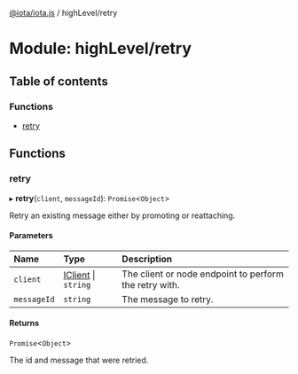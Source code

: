 [@iota/iota.js](../README.md) / highLevel/retry

# Module: highLevel/retry

## Table of contents

### Functions

- [retry](highlevel_retry.md#retry)

## Functions

### retry

▸ **retry**(`client`, `messageId`): `Promise`<`Object`\>

Retry an existing message either by promoting or reattaching.

#### Parameters

| Name | Type | Description |
| :------ | :------ | :------ |
| `client` | [IClient](../interfaces/models_iclient.iclient.md) \| `string` | The client or node endpoint to perform the retry with. |
| `messageId` | `string` | The message to retry. |

#### Returns

`Promise`<`Object`\>

The id and message that were retried.
